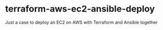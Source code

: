 # terraform-aws-ec2-ansible-deploy
Just a case to deploy an EC2 on AWS with Terraform and Ansible together
